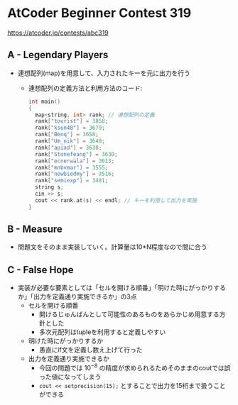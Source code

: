 # AtCoder Beginner Contest 319

<https://atcoder.jp/contests/abc319>

## A - Legendary Players

- 連想配列(map)を用意して、入力されたキーを元に出力を行う
  - 連想配列の定義方法と利用方法のコード:

    ```c++
    int main()
    {
      map<string, int> rank; // 連想配列の定義
      rank["tourist"] = 3858;
      rank["ksun48"] = 3679;
      rank["Benq"] = 3658;
      rank["Um_nik"] = 3648;
      rank["apiad"] = 3638;
      rank["Stonefeang"] = 3630;
      rank["ecnerwala"] = 3613;
      rank["mnbvmar"] = 3555;
      rank["newbiedmy"] = 3516;
      rank["semiexp"] = 3481;
      string s;
      cin >> s;
      cout << rank.at(s) << endl; // キーを利用して出力を実施
    }
    ```

## B - Measure

- 問題文をそのまま実装していく。計算量は10*N程度なので間に合う

## C - False Hope

- 実装が必要な要素としては「セルを開ける順番」「明けた時にがっかりするか」「出力を定義通り実施できるか」の3点
  - セルを開ける順番
    - 開けるじゅんばんとして可能性のあるものをあらかじめ用意する方針とした
    - 多次元配列はtupleを利用すると定義しやすい
  - 明けた時にがっかりするか
    - 愚直にif文を定義し数え上げて行った
  - 出力を定義通り実施できるか
    - 今回の問題では $10^{-8}$ の精度が求められるためそのままのcoutでは誤った値になってしまう
    - `cout << setprecision(15);` とすることで出力を15桁まで扱うことができる
